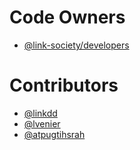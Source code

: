 # Code Owners

 - [@link-society/developers](https://github.com/orgs/link-society/teams/developers)

# Contributors

 - [@linkdd](https://github.com/linkdd)
 - [@lvenier](https://github.com/lvenier)
 - [@atpugtihsrah](https://github.com/atpugtihsrah)
